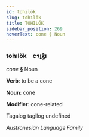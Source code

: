 ```yaml
---
id: tohılök
slug: tohılök
title: TOHILÖK
sidebar_position: 269
hoverText: cone § Noun
---
```


### tohılök&emsp;<span kind="abugida">cɂȷʓ̑ı</span>

*cone* **§** Noun

**Verb**: to be a cone

**Noun**: cone

**Modifier**: cone-related

Tagalog tagilog undefined

*Austronesian Language Family*